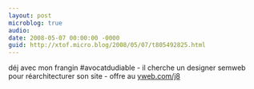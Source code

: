 ```yaml
---
layout: post
microblog: true
audio: 
date: 2008-05-07 00:00:00 -0000
guid: http://xtof.micro.blog/2008/05/07/t805492825.html
---
```

déj avec mon frangin #avocatdudiable - il cherche un designer semweb pour réarchitecturer son site  - offre au [yweb.com/j8](http://yweb.com/j8)
